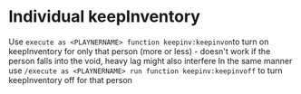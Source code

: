 # Individual keepInventory

Use `execute as <PLAYNERNAME> function keepinv:keepinvon`to turn on keepInventory for only that person (more or less) - doesn't work if the person falls into the void, heavy lag might also interfere
In the same manner use `/execute as <PLAYNERNAME> run function keepinv:keepinvoff` to turn keepInventory off for that person
